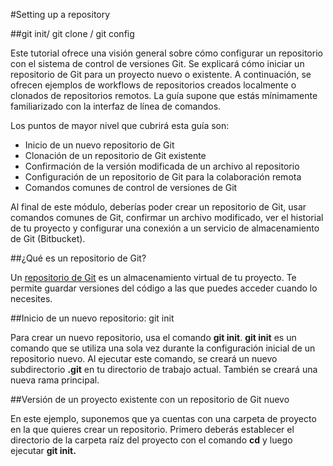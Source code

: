 #Setting up a repository

##git init/ git clone / git config

Este tutorial ofrece una visión general sobre cómo configurar un repositorio con el sistema de control de versiones Git. Se explicará cómo iniciar un repositorio de Git para un proyecto nuevo o existente. A continuación, se ofrecen ejemplos de workflows de repositorios creados localmente o clonados de repositorios remotos. La guía supone que estás mínimamente familiarizado con la interfaz de línea de comandos.

Los puntos de mayor nivel que cubrirá esta guía son:

- Inicio de un nuevo repositorio de Git
- Clonación de un repositorio de Git existente
- Confirmación de la versión modificada de un archivo al repositorio
- Configuración de un repositorio de Git para la colaboración remota
- Comandos comunes de control de versiones de Git

Al final de este módulo, deberías poder crear un repositorio de Git, usar comandos comunes de Git, confirmar un archivo modificado, ver el historial de tu proyecto y configurar una conexión a un servicio de almacenamiento de Git (Bitbucket).

##¿Qué es un repositorio de Git?

Un [repositorio de Git](https://bitbucket.org/product/es/code-repository) es un almacenamiento virtual de tu proyecto. Te permite guardar versiones del código a las que puedes acceder cuando lo necesites.

##Inicio de un nuevo repositorio: git init

Para crear un nuevo repositorio, usa el comando **git init**. **git init** es un comando que se utiliza una sola vez durante la configuración inicial de un repositorio nuevo. Al ejecutar este comando, se creará un nuevo subdirectorio **.git** en tu directorio de trabajo actual. También se creará una nueva rama principal.

##Versión de un proyecto existente con un repositorio de Git nuevo

En este ejemplo, suponemos que ya cuentas con una carpeta de proyecto en la que quieres crear un repositorio. Primero deberás establecer el directorio de la carpeta raíz del proyecto con el comando **cd** y luego ejecutar **git init.**
